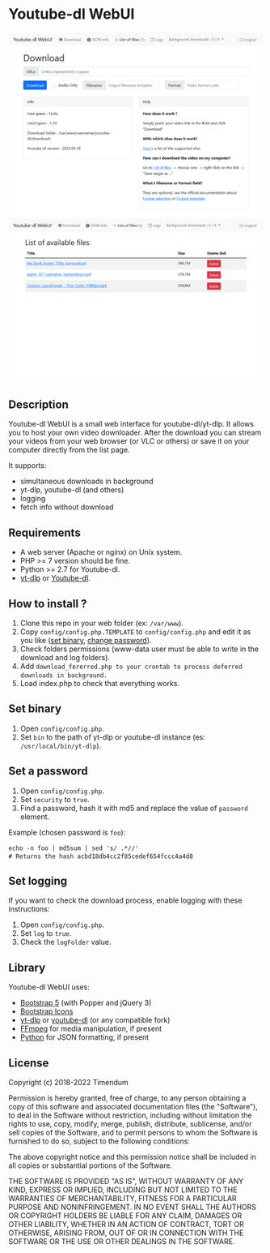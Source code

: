 # Youtube-dl WebUI

![Main](https://github.com/timendum/Youtube-dl-WebUI/raw/master/img/main.png)
![List](https://github.com/timendum/Youtube-dl-WebUI/raw/master/img/list.png)

## Description
Youtube-dl WebUI is a small web interface for youtube-dl/yt-dlp. It allows you to host your own video downloader. 
After the download you can stream your videos from your web browser (or VLC or others)
or save it on your computer directly from the list page.

It supports:

* simultaneous downloads in background
* yt-dlp, youtube-dl (and others)
* logging
* fetch info without download

## Requirements
- A web server (Apache or nginx) on Unix system.
- PHP >= 7 version should be fine.
- Python >= 2.7 for Youtube-dl.
- [yt-dlp](https://github.com/yt-dlp/yt-dlp) or [Youtube-dl](https://github.com/rg3/youtube-dl).

## How to install ?
1. Clone this repo in your web folder (ex: `/var/www`).
1. Copy `config/config.php.TEMPLATE` to  `config/config.php` and edit it as you like ([set binary](#set-binary), [change password](#set-a-password)).
1. Check folders permissions (www-data user must be able to write in the download and log folders).
1. Add `download_fererred.php to your crontab to process deferred downloads in background.`
1. Load index.php to check that everything works.

## Set binary
1. Open `config/config.php`.
1. Set `bin` to the path of yt-dlp or youtube-dl instance (es: `/usr/local/bin/yt-dlp`).

## Set a password
1. Open `config/config.php`.
1. Set `security` to `true`.
1. Find a password, hash it with md5 and replace the value of `password` element.

Example (chosen password is `foo`):

```
echo -n foo | md5sum | sed 's/ .*//'
# Returns the hash acbd18db4cc2f85cedef654fccc4a4d8
```

## Set logging
If you want to check the download process, enable logging with these instructions:

1. Open `config/config.php`.
1. Set `log` to `true`.
1. Check the `logFolder` value.


## Library

Youtube-dl WebUI uses:

- [Bootstrap 5](https://getbootstrap.com/docs/5.2/) (with Popper and jQuery 3)
- [Bootstrap Icons](https://icons.getbootstrap.com/)
- [yt-dlp](https://github.com/yt-dlp/yt-dlp) or [youtube-dl](https://youtube-dl.org/) (or any compatible fork)
- [FFmpeg](https://ffmpeg.org/) for media manipulation, if present
- [Python](http://python.org/) for JSON formatting, if present


## License

Copyright (c) 2018-2022 Timendum

Permission is hereby granted, free of charge, to any person obtaining a copy
of this software and associated documentation files (the "Software"), to deal
in the Software without restriction, including without limitation the rights
to use, copy, modify, merge, publish, distribute, sublicense, and/or sell
copies of the Software, and to permit persons to whom the Software is
furnished to do so, subject to the following conditions:

The above copyright notice and this permission notice shall be included in all
copies or substantial portions of the Software.

THE SOFTWARE IS PROVIDED "AS IS", WITHOUT WARRANTY OF ANY KIND, EXPRESS OR
IMPLIED, INCLUDING BUT NOT LIMITED TO THE WARRANTIES OF MERCHANTABILITY,
FITNESS FOR A PARTICULAR PURPOSE AND NONINFRINGEMENT. IN NO EVENT SHALL THE
AUTHORS OR COPYRIGHT HOLDERS BE LIABLE FOR ANY CLAIM, DAMAGES OR OTHER
LIABILITY, WHETHER IN AN ACTION OF CONTRACT, TORT OR OTHERWISE, ARISING FROM,
OUT OF OR IN CONNECTION WITH THE SOFTWARE OR THE USE OR OTHER DEALINGS IN THE
SOFTWARE.
